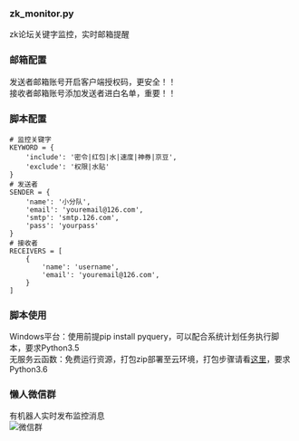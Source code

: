### zk_monitor.py
zk论坛关键字监控，实时邮箱提醒

### 邮箱配置
发送者邮箱账号开启客户端授权码，更安全！！   
接收者邮箱账号添加发送者进白名单，重要！！

### 脚本配置
```
# 监控关键字
KEYWORD = {
    'include': '密令|红包|水|速度|神券|京豆',
    'exclude': '权限|水贴'
}
# 发送者
SENDER = {
    'name': '小分队',
    'email': 'youremail@126.com',
    'smtp': 'smtp.126.com',
    'pass': 'yourpass'
}
# 接收者
RECEIVERS = [
    {
        'name': 'username',
        'email': 'youremail@126.com',
    }
]
```

### 脚本使用
Windows平台：使用前提pip install pyquery，可以配合系统计划任务执行脚本，要求Python3.5   
无服务云函数：免费运行资源，打包zip部署至云环境，打包步骤请看[这里](https://cloud.tencent.com/document/product/583/9702)，要求Python3.6

### 懒人微信群
有机器人实时发布监控消息   
![微信群](http://wx3.sinaimg.cn/bmiddle/800facaagy1fwu4d5w4m6j20q011542v.jpg)

